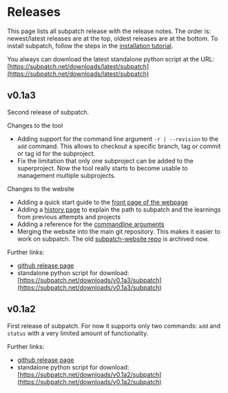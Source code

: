 # Releases

This page lists all subpatch release with the release notes. The order is:
newest/latest releases are at the top, oldest releases are at the bottom. To
install subpatch, follow the steps in the
[installation tutorial](../tut/installation.md).

You always can download the latest standalone python script at the URL:
[https://subpatch.net/downloads/latest/subpatch](https://subpatch.net/downloads/latest/subpatch)


## v0.1a3

Second release of subpatch.

Changes to the tool

* Adding support for the command line argument `-r | --revision` to the `add`
  command. This allows to checkout a specific branch, tag or commit or tag id
  for the subproject.
* Fix the limitation that only one subproject can be added to the superproject.
  Now the tool really starts to become usable to management multiple subprojects.

Changes to the website

* Adding a quick start guide to the [front page of the webpage](../index.md)
* Adding a [history page](../exp/history.md) to explain the path
  to subpatch and the learnings from previous attempts and projects
* Adding a reference for the [commandline arguments](command-line.md)
* Merging the website into the main git repository. This makes it easier to
  work on subpatch. The old
  [subpatch-website repo](https://github.com/lengfeld/subpatch-website) is archived
  now.

Further links:

* [github release page](https://github.com/lengfeld/subpatch/releases/tag/v0.1a3)
* standalone python script for download:
  [https://subpatch.net/downloads/v0.1a3/subpatch](https://subpatch.net/downloads/v0.1a3/subpatch)


## v0.1a2

First release of subpatch. For now it supports only two commands: `add` and
`status` with a very limited amount of functionality.

Further links:

* [github release page](https://github.com/lengfeld/subpatch/releases/tag/v0.1a2)
* standalone python script for download:
  [https://subpatch.net/downloads/v0.1a2/subpatch](https://subpatch.net/downloads/v0.1a2/subpatch)
